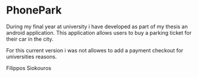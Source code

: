 # PhonePark
During my final year at university i have developed as part of my thesis an android application.
This application allows users to buy a parking ticket for their car in the city.

For this current version i was not allowes to add a payment checkout for universities reasons.

Filippos Siokouros
